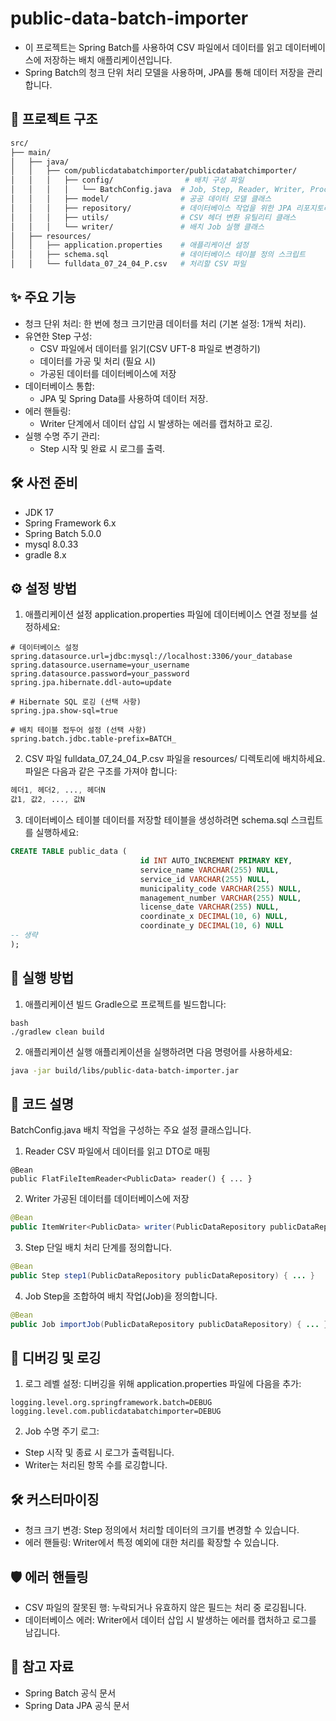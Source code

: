 # public-data-batch-importer

- 이 프로젝트는 Spring Batch를 사용하여 CSV 파일에서 데이터를 읽고 데이터베이스에 저장하는 배치 애플리케이션입니다.
- Spring Batch의 청크 단위 처리 모델을 사용하며, JPA를 통해 데이터 저장을 관리합니다.

## 📂 프로젝트 구조
```bash
src/
├── main/
│   ├── java/
│   │   ├── com/publicdatabatchimporter/publicdatabatchimporter/
│   │   │   ├── config/                # 배치 구성 파일
│   │   │   │   └── BatchConfig.java  # Job, Step, Reader, Writer, Processor 설정
│   │   │   ├── model/                # 공공 데이터 모델 클래스
│   │   │   ├── repository/           # 데이터베이스 작업을 위한 JPA 리포지토리
│   │   │   ├── utils/                # CSV 헤더 변환 유틸리티 클래스
│   │   │   └── writer/               # 배치 Job 실행 클래스
│   ├── resources/
│   │   ├── application.properties    # 애플리케이션 설정
│   │   ├── schema.sql                # 데이터베이스 테이블 정의 스크립트
│   │   └── fulldata_07_24_04_P.csv   # 처리할 CSV 파일
```

## ✨ 주요 기능

- 청크 단위 처리: 한 번에 청크 크기만큼 데이터를 처리 (기본 설정: 1개씩 처리).
- 유연한 Step 구성:
    - CSV 파일에서 데이터를 읽기(CSV UFT-8 파일로 변경하기)
    - 데이터를 가공 및 처리 (필요 시)
    - 가공된 데이터를 데이터베이스에 저장
- 데이터베이스 통합:
    - JPA 및 Spring Data를 사용하여 데이터 저장.
- 에러 핸들링:
    - Writer 단계에서 데이터 삽입 시 발생하는 에러를 캡처하고 로깅.
- 실행 수명 주기 관리:
    - Step 시작 및 완료 시 로그를 출력.

## 🛠️ 사전 준비

- JDK 17
- Spring Framework 6.x
- Spring Batch 5.0.0
- mysql 8.0.33
- gradle 8.x

## ⚙️ 설정 방법
1. 애플리케이션 설정
   application.properties 파일에 데이터베이스 연결 정보를 설정하세요:

```properties
# 데이터베이스 설정
spring.datasource.url=jdbc:mysql://localhost:3306/your_database
spring.datasource.username=your_username
spring.datasource.password=your_password
spring.jpa.hibernate.ddl-auto=update

# Hibernate SQL 로깅 (선택 사항)
spring.jpa.show-sql=true

# 배치 테이블 접두어 설정 (선택 사항)
spring.batch.jdbc.table-prefix=BATCH_
```

2. CSV 파일
   fulldata_07_24_04_P.csv 파일을 resources/ 디렉토리에 배치하세요. 파일은 다음과 같은 구조를 가져야 합니다:

```mathematica
헤더1, 헤더2, ..., 헤더N
값1, 값2, ..., 값N
```

3. 데이터베이스 테이블
   데이터를 저장할 테이블을 생성하려면 schema.sql 스크립트를 실행하세요:

```sql
CREATE TABLE public_data (
                             id INT AUTO_INCREMENT PRIMARY KEY,
                             service_name VARCHAR(255) NULL,
                             service_id VARCHAR(255) NULL,
                             municipality_code VARCHAR(255) NULL,
                             management_number VARCHAR(255) NULL,
                             license_date VARCHAR(255) NULL,
                             coordinate_x DECIMAL(10, 6) NULL,
                             coordinate_y DECIMAL(10, 6) NULL
-- 생략
);
```

## 🚀 실행 방법

1. 애플리케이션 빌드
   Gradle으로 프로젝트를 빌드합니다:
```
bash
./gradlew clean build
```

2. 애플리케이션 실행
   애플리케이션을 실행하려면 다음 명령어를 사용하세요:

```bash
java -jar build/libs/public-data-batch-importer.jar
```

## 📝 코드 설명

BatchConfig.java
배치 작업을 구성하는 주요 설정 클래스입니다.

1. Reader
   CSV 파일에서 데이터를 읽고 DTO로 매핑

```ava
@Bean
public FlatFileItemReader<PublicData> reader() { ... }
```

2. Writer
   가공된 데이터를 데이터베이스에 저장

```java
@Bean
public ItemWriter<PublicData> writer(PublicDataRepository publicDataRepository) { ... }
```

3. Step
   단일 배치 처리 단계를 정의합니다.

```java
@Bean
public Step step1(PublicDataRepository publicDataRepository) { ... }
```

4. Job
   Step을 조합하여 배치 작업(Job)을 정의합니다.

```java
@Bean
public Job importJob(PublicDataRepository publicDataRepository) { ... }
```

## 🐞 디버깅 및 로깅

1. 로그 레벨 설정: 디버깅을 위해 application.properties 파일에 다음을 추가:

```properties
logging.level.org.springframework.batch=DEBUG
logging.level.com.publicdatabatchimporter=DEBUG
```

2. Job 수명 주기 로그:

- Step 시작 및 종료 시 로그가 출력됩니다.
- Writer는 처리된 항목 수를 로깅합니다.

## 🛠️ 커스터마이징

- 청크 크기 변경: Step 정의에서 처리할 데이터의 크기를 변경할 수 있습니다.
- 에러 핸들링: Writer에서 특정 예외에 대한 처리를 확장할 수 있습니다.

## 🛡️ 에러 핸들링

- CSV 파일의 잘못된 행: 누락되거나 유효하지 않은 필드는 처리 중 로깅됩니다.
- 데이터베이스 에러: Writer에서 데이터 삽입 시 발생하는 에러를 캡처하고 로그를 남깁니다.

## 📖 참고 자료

- Spring Batch 공식 문서
- Spring Data JPA 공식 문서

